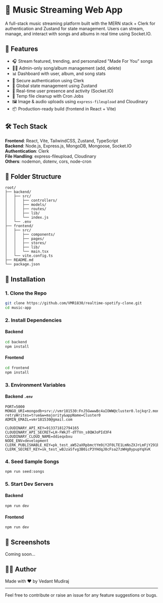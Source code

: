 
# 🎵 Music Streaming Web App

A full-stack music streaming platform built with the MERN stack + Clerk for authentication and Zustand for state management. Users can stream, manage, and interact with songs and albums in real time using Socket.IO.

## 🚀 Features

- 🎧 Stream featured, trending, and personalized "Made For You" songs
- 🧑‍💼 Admin-only song/album management (add, delete)
- 📊 Dashboard with user, album, and song stats
- 🔐 Secure authentication using Clerk
- 🧠 Global state management using Zustand
- 💬 Real-time user presence and activity (Socket.IO)
- 🧹 Temp file cleanup with Cron Jobs
- 🖼️ Image & audio uploads using `express-fileupload` and Cloudinary
- 📦 Production-ready build (frontend in React + Vite)

## 🛠️ Tech Stack

**Frontend**: React, Vite, TailwindCSS, Zustand, TypeScript  
**Backend**: Node.js, Express.js, MongoDB, Mongoose, Socket.IO  
**Authentication**: Clerk  
**File Handling**: express-fileupload, Cloudinary  
**Others**: nodemon, dotenv, cors, node-cron

## 📁 Folder Structure

```
root/
├── backend/
│   ├── src/
│   │   ├── controllers/
│   │   ├── models/
│   │   ├── routes/
│   │   ├── lib/
│   │   └── index.js
│   └── .env
├── frontend/
│   ├── src/
│   │   ├── components/
│   │   ├── pages/
│   │   ├── stores/
│   │   ├── lib/
│   │   └── main.tsx
│   └── vite.config.ts
├── README.md
└── package.json
```

## 🔧 Installation

### 1. Clone the Repo

```bash
git clone https://github.com/VMR1830/realtime-spotify-clone.git
cd music-app
```

### 2. Install Dependencies

#### Backend

```bash
cd backend
npm install
```

#### Frontend

```bash
cd frontend
npm install
```

### 3. Environment Variables

#### Backend `.env`

```env
PORT=5000
MONGO_URI=mongodb+srv://vmr181530:FnJ5GwwwBc4aIOWW@cluster0.lojkqr2.mongodb.net/spotify_db?retryWrites=true&w=majority&appName=Cluster0
ADMIN_EMAIL=vmr181530@gmail.com

CLOUDINARY_API_KEY=913371812794165
CLOUDINARY_API_SECRET=LH-FWkJT-dTTVn_s8QWJoPId3F4
CLOUDINARY_CLOUD_NAME=ddieqxbxu
NODE_ENV=development
CLERK_PUBLISHABLE_KEY=pk_test_aW52aXRpbmctYm9iY2F0LTE1LmNsZXJrLmFjY291bnRzLmRldiQ
CLERK_SECRET_KEY=sk_test_wBJzaSfvg3B0icP3YHdqJ8cFsa27zWHg0ypupYqXvK
```

### 4. Seed Sample Songs

```bash
npm run seed:songs
```

### 5. Start Dev Servers

#### Backend

```bash
npm run dev
```

#### Frontend

```bash
npm run dev
```

## 📸 Screenshots

Coming soon...

## 🧑‍💻 Author

Made with ❤️ by Vedant Mudiraj

---

Feel free to contribute or raise an issue for any feature suggestions or bugs.
